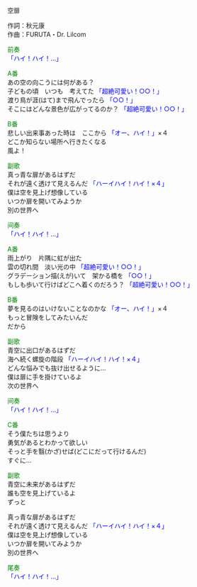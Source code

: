 空扉  
  
作詞：秋元康  
作曲：FURUTA・Dr. Lilcom  
  
<font color=green>前奏</font>  
<font color=blue>「ハイ！ハイ！…」</font>   
  
<font color=green>A番</font>  
あの空の向こうには何がある？  
子どもの頃　いつも　考えてた <font color=blue>「超絶可愛い！○○！」</font>   
渡り鳥が涯(はて)まで飛んでったら <font color=blue>「○○！」</font>   
そこにはどんな景色が広がってるのか？ <font color=blue>「超絶可愛い！○○！」</font>   
  
<font color=green>B番</font>  
悲しい出来事あった時は　ここから <font color=blue>「オー、ハイ！」</font>×４   
どこか知らない場所へ行きたくなる  
風よ！  
  
<font color=green>副歌</font>  
真っ青な扉があるはずだ  
それが遠く透けて見えるんだ <font color=blue>「ハーイハイ！ハイ！×４」</font>   
僕は空を見上げ想像している  
いつか扉を開いてみようか  
別の世界へ  
  
<font color=green>间奏</font>  
<font color=blue>「ハイ！ハイ！…」</font>   
  
<font color=green>A番</font>  
雨上がり　片隅に虹が出た  
雲の切れ間　淡い光の中 <font color=blue>「超絶可愛い！○○！」</font>   
グラデーション描(えが)いて　架かる橋を <font color=blue>「○○！」</font>   
もしも歩いて行けばどこへ着くのだろう？ <font color=blue>「超絶可愛い！○○！」</font>   
  
<font color=green>B番</font>  
夢を見るのはいけないことなのかな <font color=blue>「オー、ハイ！」</font>×４   
もっと冒険をしてみたいんだ  
だから  
  
<font color=green>副歌</font>  
青空に出口があるはずだ  
海へ続く螺旋の階段 <font color=blue>「ハーイハイ！ハイ！×４」</font>   
どんな悩みでも抜け出せるように…  
僕は扉に手を掛けているよ  
次の世界へ  
  
<font color=green>间奏</font>  
<font color=blue>「ハイ！ハイ！…」</font>   
  
<font color=green>C番</font>  
そう僕たちは思うより  
勇気があるとわかって欲しい  
そっと手を翳(かざ)せば(どこにだって行けるんだ)  
すぐに…  
  
<font color=green>副歌</font>  
青空に未来があるはずだ  
誰も空を見上げているよ  
ずっと  
  
真っ青な扉があるはずだ  
それが遠く透けて見えるんだ <font color=blue>「ハーイハイ！ハイ！×４」</font>   
僕は空を見上げ想像している  
いつか扉を開いてみようか  
別の世界へ  
  
<font color=green>尾奏</font>  
<font color=blue>「ハイ！ハイ！…」</font>   
